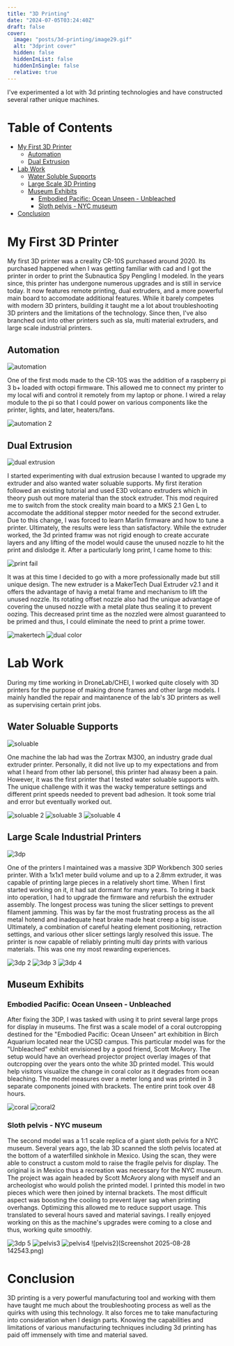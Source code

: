 ```yaml
---
title: "3D Printing"
date: "2024-07-05T03:24:40Z"
draft: false
cover:
  image: "posts/3d-printing/image29.gif"
  alt: "3dprint cover"
  hidden: false
  hiddenInList: false
  hiddenInSingle: false
  relative: true
---
```


I've experimented a lot with 3d printing technologies and have constructed several rather unique machines.

# Table of Contents
- [My First 3D Printer](#my-first-3d-printer)
  - [Automation](#automation)
  - [Dual Extrusion](#dual-extrusion)
- [Lab Work](#lab-work)
  - [Water Soluble Supports](#water-soluable-supports)
  - [Large Scale 3D Printing](#large-scale-industrial-printers)
  - [Museum Exhibits](#museum-exhibits)
    - [Embodied Pacific: Ocean Unseen - Unbleached](#embodied-pacific-ocean-unseen---unbleached)
    - [Sloth pelvis - NYC museum](#sloth-pelvis---nyc-museum)
- [Conclusion](#conclusion)

# My First 3D Printer

My first 3D printer was a creality CR-10S purchased around 2020. Its purchased happened when I was getting familiar with cad and I got the printer in order to print the Subnautica Spy Pengling I modeled. In the years since, this printer has undergone numerous upgrades and is still in service today. It now features remote printing, dual extruders, and a more powerful main board to accomodate additional features. While it barely competes with modern 3D printers, building it taught
me a lot about troubleshooting 3D printers and the limitations of the technology. Since then, I've also branched out into other printers such as sla, multi material extruders, and large scale industrial printers. 

## Automation

![automation](20220103_120655.jpg)

One of the first mods made to the CR-10S was the addition of a raspberry pi 3 b+ loaded with octopi firmware. This allowed me to connect my printer to my local wifi and control it remotely from my laptop or phone. I wired a relay module to the pi so that I could power on various components like the printer, lights, and later, heaters/fans.

![automation 2](20230727_210521.jpg)

## Dual Extrusion

![dual extrusion](20230328_145947.jpg)

I started experimenting with dual extrusion because I wanted to upgrade my extruder and also wanted water soluable supports. My first iteration followed an existing tutorial and used E3D volcano extruders which in theory push out more material than the stock extruder. This mod required me to switch from the stock creality main board to a MKS 2.1 Gen L to accomodate the additional stepper motor needed for the second extruder. Due to this change, I was forced to learn Marlin firmware and
how to tune a printer. Ultimately, the results were less than satisfactory. While the extruder worked, the 3d printed framw was not rigid enough to create accurate layers and any lifting of the model would cause the unused nozzle to hit the print and dislodge it. After a particularly long print, I came home to this: 

![print fail](20230927_075146.jpg)

It was at this time I decided to go with a more professionally made but still unique design. The new extruder is a MakerTech Dual Extruder v2.1 and it offers the advantage of havig a metal frame and mechanism to lift the unused nozzle. Its rotating offset nozzle also had the unique advantage of covering the unused nozzle with a metal plate thus sealing it to prevent oozing. This decreased print time as the nozzled were almost guaranteed to be primed and thus, I could eliminate the need to
print a prime tower.

![makertech](20231220_144208.jpg)
![dual color](20231226_095534.jpg)


# Lab Work

During my time working in DroneLab/CHEI, I worked quite closely with 3D printers for the purpose of making drone frames and other large models. I mainly handled the repair and maintanence of the lab's 3D printers as well as supervising certain print jobs.

## Water Soluable Supports

![soluable](20230906_151648.jpg)

One machine the lab had was the Zortrax M300, an industry grade dual extruder printer. Personally, it did not live up to my expectations and from what I heard from other lab personel, this printer had alwasy been a pain. However, it was the first printer that I tested water soluable supports with. The unique challenge with it was the wacky temperature settings and different print speeds needed to prevent bad adhesion. It took some trial and error but eventually worked out.

![soluable 2](20230908_115116.jpg)
![soluable 3](20230908_115128.jpg)
![soluable 4](20230908_115040.jpg)

## Large Scale Industrial Printers

![3dp](20230729_075419.jpg)

One of the printers I maintained was a massive 3DP Workbench 300 series printer. With a 1x1x1 meter build volume and up to a 2.8mm extruder, it was capable of printing large pieces in a relatively short time. When I first started working on it, it had sat dormant for many years. To bring it back into operation, I had to upgrade the firmware and refurbish the extruder assembly. The longest process was tuning the slicer settings to prevent filament jamming. This was by far the most frustrating process as the all metal hotend and inadequate heat brake made heat creep a big issue. Ultimately, a combination of careful heating element positioning, retraction settings, and various other slicer settings largly resolved this issue. The printer is now capable of reliably printing multi day prints with various materials. This was one my most rewarding experiences.

![3dp 2](20231001_182432.jpg)
![3dp 3](20230728_185138.jpg)
![3dp 4](20230729_075419.jpg)

## Museum Exhibits

### Embodied Pacific: Ocean Unseen - Unbleached
After fixing the 3DP, I was tasked with using it to print several large props for display in museums. The first was a scale model of a coral outcropping destined for the "Embodied Pacific: Ocean Unseen" art exhibition in Birch Aquarium located near the UCSD campus. This particular model was for the "Unbleached" exhibit envisioned by a good friend, Scott McAvory. The setup would have an overhead projector project overlay images of that outcropping over the years onto the white 3D printed model. This would help visitors visualize the change in coral color as it degrades from ocean bleaching. The model measures over a meter long and was printed in 3 separate components joined with brackets. The entire print took over 48 hours.

![coral](20241001_191700.jpg)
![coral2](20241001_185941)

### Sloth pelvis - NYC museum

The second model was a 1:1 scale replica of a giant sloth pelvis for a NYC museum. Several years ago, the lab 3D scanned the sloth pelvis located at the bottom of a waterfilled sinkhole in Mexico. Using the scan, they were able to construct a custom mold to raise the fragile pelvis for display. The original is in Mexico thus a recreation was necessary for the NYC museum. The project was again headed by Scott McAvory along with myself and an archeologist who would polish the printed model. I printed this model in two pieces which were then joined by internal brackets. The most difficult aspect was boosting the cooling to prevent layer sag when printing overhangs. Optimizing this allowed me to reduce support usage. This translated to several hours saved and material savings. I really enjoyed working on this as the machine's upgrades were coming to a close and thus, working quite smoothly.

![3dp 5](pelvis.jpg)
![pelvis3](20250316_135014.jpg)
![pelvis4](20250316_135024.jpg)
![pelvis2](Screenshot 2025-08-28 142543.png)

# Conclusion

3D printing is a very powerful manufacturing tool and working with them have taught me much about the troubleshooting process as well as the quirks with using this technology. It also forces me to take manufacturing into consideration when I design parts. Knowing the capabilities and limitations of various manufacturing techniques including 3d printing has paid off immensely with time and material saved.
